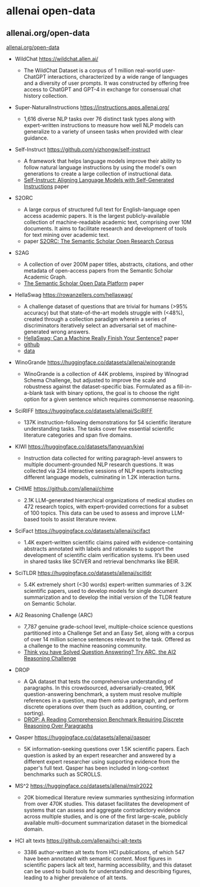 # allenai open-data

## allenai.org/open-data

[allenai.org/open-data](https://allenai.org/open-data)

- WildChat https://wildchat.allen.ai/
    - The WildChat Dataset is a corpus of 1 million real-world user-ChatGPT interactions, characterized by a wide range of languages and a diversity of user prompts. It was constructed by offering free access to ChatGPT and GPT-4 in exchange for consensual chat history collection.

- Super-NaturalInstructions https://instructions.apps.allenai.org/
    - 1,616 diverse NLP tasks over 76 distinct task types along with expert-written instructions to measure how well NLP models can generalize to a variety of unseen tasks when provided with clear guidance.

- Self-Instruct https://github.com/yizhongw/self-instruct
    - A framework that helps language models improve their ability to follow natural language instructions by using the model's own generations to create a large collection of instructional data.
    - [Self-Instruct: Aligning Language Models with Self-Generated Instructions](https://arxiv.org/abs/2212.10560) paper

- S2ORC
    - A large corpus of structured full text for English-language open access academic papers. It is the largest publicly-available collection of machine-readable academic text, comprising over 10M documents. It aims to facilitate research and development of tools for text mining over academic text.
    - paper [S2ORC: The Semantic Scholar Open Research Corpus](https://www.semanticscholar.org/paper/S2ORC%3A-The-Semantic-Scholar-Open-Research-Corpus-Lo-Wang/5c5751d45e298cea054f32b392c12c61027d2fe7)

- S2AG
    - A collection of over 200M paper titles, abstracts, citations, and other metadata of open-access papers from the Semantic Scholar Academic Graph.
    - [The Semantic Scholar Open Data Platform](https://www.semanticscholar.org/paper/The-Semantic-Scholar-Open-Data-Platform-Kinney-Anastasiades/cb92a7f9d9dbcf9145e32fdfa0e70e2a6b828eb1) paper

- HellaSwag https://rowanzellers.com/hellaswag/
    - A challenge dataset of questions that are trivial for humans (>95% accuracy) but that state-of-the-art models struggle with (<48%), created through a collection paradigm wherein a series of discriminators iteratively select an adversarial set of machine-generated wrong answers.
    - [HellaSwag: Can a Machine Really Finish Your Sentence?](https://arxiv.org/abs/1905.07830) paper
    - [github](https://github.com/rowanz/hellaswag)
    - [data](https://github.com/rowanz/hellaswag/tree/master/data)

- WinoGrande https://huggingface.co/datasets/allenai/winogrande
    - WinoGrande is a collection of 44K problems, inspired by Winograd Schema Challenge, but adjusted to improve the scale and robustness against the dataset-specific bias. Formulated as a fill-in-a-blank task with binary options, the goal is to choose the right option for a given sentence which requires commonsense reasoning.

- SciRIFF https://huggingface.co/datasets/allenai/SciRIFF
    - 137K instruction-following demonstrations for 54 scientific literature understanding tasks. The tasks cover five essential scientific literature categories and span five domains.

- KIWI https://huggingface.co/datasets/fangyuan/kiwi
    - Instruction data collected for writing paragraph-level answers to multiple document-grounded NLP research questions. It was collected via 234 interactive sessions of NLP experts instructing different language models, culminating in 1.2K interaction turns.

- CHIME https://github.com/allenai/chime
    - 2.1K LLM-generated hierarchical organizations of medical studies on 472 research topics, with expert-provided corrections for a subset of 100 topics. This data can be used to assess and improve LLM-based tools to assist literature review.

- SciFact https://huggingface.co/datasets/allenai/scifact
    - 1.4K expert-written scientific claims paired with evidence-containing abstracts annotated with labels and rationales to support the development of scientific claim verification systems. It’s been used in shared tasks like SCIVER and retrieval benchmarks like BEIR.

- SciTLDR https://huggingface.co/datasets/allenai/scitldr
    - 5.4K extremely short (<30 words) expert-written summaries of 3.2K scientific papers, used to develop models for single document summarization and to develop the initial version of the TLDR feature on Semantic Scholar.

- Ai2 Reasoning Challenge (ARC) 
    - 7,787 genuine grade-school level, multiple-choice science questions partitioned into a Challenge Set and an Easy Set, along with a corpus of over 14 million science sentences relevant to the task. Offered as a challenge to the machine reasoning community.
    - [Think you have Solved Question Answering? Try ARC, the AI2 Reasoning Challenge](https://www.semanticscholar.org/paper/Think-you-have-Solved-Question-Answering-Try-ARC%2C-Clark-Cowhey/88bb0a28bb58d847183ec505dda89b63771bb495)

- DROP
    - A QA dataset that tests the comprehensive understanding of paragraphs. In this crowdsourced, adversarially-created, 96K question-answering benchmark, a system must resolve multiple references in a question, map them onto a paragraph, and perform discrete operations over them (such as addition, counting, or sorting).
    - [DROP: A Reading Comprehension Benchmark Requiring Discrete Reasoning Over Paragraphs](https://www.semanticscholar.org/paper/DROP%3A-A-Reading-Comprehension-Benchmark-Requiring-Dua-Wang/dda6fb309f62e2557a071522354d8c2c897a2805)

- Qasper https://huggingface.co/datasets/allenai/qasper
    - 5K information-seeking questions over 1.5K scientific papers. Each question is asked by an expert researcher and answered by a different expert researcher using supporting evidence from the paper's full text. Qasper has been included in long-context benchmarks such as SCROLLS.

- MS^2 https://huggingface.co/datasets/allenai/mslr2022
    - 20K biomedical literature review summaries synthesizing information from over 470K studies. This dataset facilitates the development of systems that can assess and aggregate contradictory evidence across multiple studies, and is one of the first large-scale, publicly available multi-document summarization dataset in the biomedical domain.

- HCI alt texts https://github.com/allenai/hci-alt-texts
    - 3386 author-written alt texts from HCI publications, of which 547 have been annotated with semantic content. Most figures in scientific papers lack alt text, harming accessibility, and this dataset can be used to build tools for understanding and describing figures, leading to a higher prevalence of alt texts.